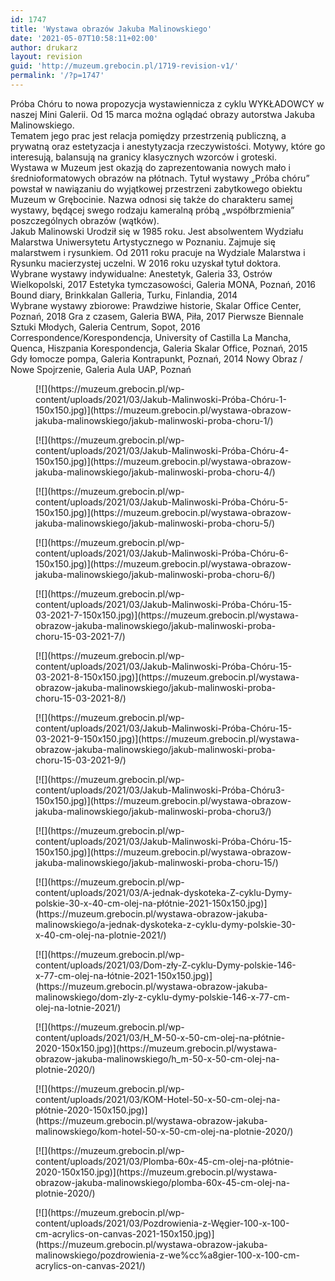 ```yaml
---
id: 1747
title: 'Wystawa obrazów Jakuba Malinowskiego'
date: '2021-05-07T10:58:11+02:00'
author: drukarz
layout: revision
guid: 'http://muzeum.grebocin.pl/1719-revision-v1/'
permalink: '/?p=1747'
---
```


<div class="" dir="auto"><div class="ecm0bbzt hv4rvrfc ihqw7lf3 dati1w0a" data-ad-comet-preview="message" data-ad-preview="message" id="jsc_c_vd"><div class="j83agx80 cbu4d94t ew0dbk1b irj2b8pg"><div class="qzhwtbm6 knvmm38d"></div><div class="qzhwtbm6 knvmm38d"><div class="qzhwtbm6 knvmm38d"><div class="kvgmc6g5 cxmmr5t8 oygrvhab hcukyx3x c1et5uql ii04i59q"><div dir="auto">Próba Chóru to nowa propozycja wystawiennicza z cyklu WYKŁADOWCY w naszej Mini Galerii. Od 15 marca można oglądać obrazy autorstwa Jakuba Malinowskiego.</div></div><div class="o9v6fnle cxmmr5t8 oygrvhab hcukyx3x c1et5uql ii04i59q"><div dir="auto">Tematem jego prac jest relacja pomiędzy przestrzenią publiczną, a prywatną oraz estetyzacja i anestytyzacja rzeczywistości. Motywy, które go interesują, balansują na granicy klasycznych wzorców i groteski.</div></div><div class="o9v6fnle cxmmr5t8 oygrvhab hcukyx3x c1et5uql ii04i59q"><div dir="auto">Wystawa w Muzeum jest okazją do zaprezentowania nowych mało i średnioformatowych obrazów na płótnach. Tytuł wystawy „Próba chóru” powstał w nawiązaniu do wyjątkowej przestrzeni zabytkowego obiektu Muzeum w Grębocinie. Nazwa odnosi się także do charakteru samej wystawy, będącej swego rodzaju kameralną próbą „współbrzmienia” poszczególnych obrazów (wątków).</div></div><div class="o9v6fnle cxmmr5t8 oygrvhab hcukyx3x c1et5uql ii04i59q"><div dir="auto">Jakub Malinowski Urodził się w 1985 roku. Jest absolwentem Wydziału Malarstwa Uniwersytetu Artystycznego w Poznaniu. Zajmuje się malarstwem i rysunkiem. Od 2011 roku pracuje na Wydziale Malarstwa i Rysunku macierzystej uczelni. W 2016 roku uzyskał tytuł doktora.</div></div><div class="o9v6fnle cxmmr5t8 oygrvhab hcukyx3x c1et5uql ii04i59q"><div dir="auto">Wybrane wystawy indywidualne: Anestetyk, Galeria 33, Ostrów Wielkopolski, 2017 Estetyka tymczasowości, Galeria MONA, Poznań, 2016 Bound diary, Brinkkalan Galleria, Turku, Finlandia, 2014</div><div dir="auto">Wybrane wystawy zbiorowe: Prawdziwe historie, Skalar Office Center, Poznań, 2018 Gra z czasem, Galeria BWA, Piła, 2017 Pierwsze Biennale Sztuki Młodych, Galeria Centrum, Sopot, 2016 Correspondence/Korespondencja, University of Castilla La Mancha, Quenca, Hiszpania Korespondencja, Galeria Skalar Office, Poznań, 2015 Gdy łomocze pompa, Galeria Kontrapunkt, Poznań, 2014 Nowy Obraz / Nowe Spojrzenie, Galeria Aula UAP, Poznań</div><div dir="auto"></div></div><div dir="auto"><div class="gallery galleryid-1747 gallery-columns-5 gallery-size-thumbnail" id="gallery-732"><figure class="gallery-item"><div class="gallery-icon landscape"> [![](https://muzeum.grebocin.pl/wp-content/uploads/2021/03/Jakub-Malinwoski-Próba-Chóru-1-150x150.jpg)](https://muzeum.grebocin.pl/wystawa-obrazow-jakuba-malinowskiego/jakub-malinwoski-proba-choru-1/) </div></figure><figure class="gallery-item"><div class="gallery-icon landscape"> [![](https://muzeum.grebocin.pl/wp-content/uploads/2021/03/Jakub-Malinwoski-Próba-Chóru-4-150x150.jpg)](https://muzeum.grebocin.pl/wystawa-obrazow-jakuba-malinowskiego/jakub-malinwoski-proba-choru-4/) </div></figure><figure class="gallery-item"><div class="gallery-icon landscape"> [![](https://muzeum.grebocin.pl/wp-content/uploads/2021/03/Jakub-Malinwoski-Próba-Chóru-5-150x150.jpg)](https://muzeum.grebocin.pl/wystawa-obrazow-jakuba-malinowskiego/jakub-malinwoski-proba-choru-5/) </div></figure><figure class="gallery-item"><div class="gallery-icon landscape"> [![](https://muzeum.grebocin.pl/wp-content/uploads/2021/03/Jakub-Malinwoski-Próba-Chóru-6-150x150.jpg)](https://muzeum.grebocin.pl/wystawa-obrazow-jakuba-malinowskiego/jakub-malinwoski-proba-choru-6/) </div></figure><figure class="gallery-item"><div class="gallery-icon landscape"> [![](https://muzeum.grebocin.pl/wp-content/uploads/2021/03/Jakub-Malinwoski-Próba-Chóru-15-03-2021-7-150x150.jpg)](https://muzeum.grebocin.pl/wystawa-obrazow-jakuba-malinowskiego/jakub-malinwoski-proba-choru-15-03-2021-7/) </div></figure><figure class="gallery-item"><div class="gallery-icon landscape"> [![](https://muzeum.grebocin.pl/wp-content/uploads/2021/03/Jakub-Malinwoski-Próba-Chóru-15-03-2021-8-150x150.jpg)](https://muzeum.grebocin.pl/wystawa-obrazow-jakuba-malinowskiego/jakub-malinwoski-proba-choru-15-03-2021-8/) </div></figure><figure class="gallery-item"><div class="gallery-icon landscape"> [![](https://muzeum.grebocin.pl/wp-content/uploads/2021/03/Jakub-Malinwoski-Próba-Chóru-15-03-2021-9-150x150.jpg)](https://muzeum.grebocin.pl/wystawa-obrazow-jakuba-malinowskiego/jakub-malinwoski-proba-choru-15-03-2021-9/) </div></figure><figure class="gallery-item"><div class="gallery-icon landscape"> [![](https://muzeum.grebocin.pl/wp-content/uploads/2021/03/Jakub-Malinwoski-Próba-Chóru3-150x150.jpg)](https://muzeum.grebocin.pl/wystawa-obrazow-jakuba-malinowskiego/jakub-malinwoski-proba-choru3/) </div></figure><figure class="gallery-item"><div class="gallery-icon landscape"> [![](https://muzeum.grebocin.pl/wp-content/uploads/2021/03/Jakub-Malinwoski-Próba-Chóru-15-150x150.jpg)](https://muzeum.grebocin.pl/wystawa-obrazow-jakuba-malinowskiego/jakub-malinwoski-proba-choru-15/) </div></figure><figure class="gallery-item"><div class="gallery-icon landscape"> [![](https://muzeum.grebocin.pl/wp-content/uploads/2021/03/A-jednak-dyskoteka-Z-cyklu-Dymy-polskie-30-x-40-cm-olej-na-płótnie-2021-150x150.jpg)](https://muzeum.grebocin.pl/wystawa-obrazow-jakuba-malinowskiego/a-jednak-dyskoteka-z-cyklu-dymy-polskie-30-x-40-cm-olej-na-plotnie-2021/) </div></figure><figure class="gallery-item"><div class="gallery-icon portrait"> [![](https://muzeum.grebocin.pl/wp-content/uploads/2021/03/Dom-zły-Z-cyklu-Dymy-polskie-146-x-77-cm-olej-na-łótnie-2021-150x150.jpg)](https://muzeum.grebocin.pl/wystawa-obrazow-jakuba-malinowskiego/dom-zly-z-cyklu-dymy-polskie-146-x-77-cm-olej-na-lotnie-2021/) </div></figure><figure class="gallery-item"><div class="gallery-icon portrait"> [![](https://muzeum.grebocin.pl/wp-content/uploads/2021/03/H_M-50-x-50-cm-olej-na-płótnie-2020-150x150.jpg)](https://muzeum.grebocin.pl/wystawa-obrazow-jakuba-malinowskiego/h_m-50-x-50-cm-olej-na-plotnie-2020/) </div></figure><figure class="gallery-item"><div class="gallery-icon portrait"> [![](https://muzeum.grebocin.pl/wp-content/uploads/2021/03/KOM-Hotel-50-x-50-cm-olej-na-płótnie-2020-150x150.jpg)](https://muzeum.grebocin.pl/wystawa-obrazow-jakuba-malinowskiego/kom-hotel-50-x-50-cm-olej-na-plotnie-2020/) </div></figure><figure class="gallery-item"><div class="gallery-icon portrait"> [![](https://muzeum.grebocin.pl/wp-content/uploads/2021/03/Plomba-60x-45-cm-olej-na-płótnie-2020-150x150.jpg)](https://muzeum.grebocin.pl/wystawa-obrazow-jakuba-malinowskiego/plomba-60x-45-cm-olej-na-plotnie-2020/) </div></figure><figure class="gallery-item"><div class="gallery-icon landscape"> [![](https://muzeum.grebocin.pl/wp-content/uploads/2021/03/Pozdrowienia-z-Węgier-100-x-100-cm-acrylics-on-canvas-2021-150x150.jpg)](https://muzeum.grebocin.pl/wystawa-obrazow-jakuba-malinowskiego/pozdrowienia-z-we%cc%a8gier-100-x-100-cm-acrylics-on-canvas-2021/) </div></figure> </div></div></div></div></div></div></div>